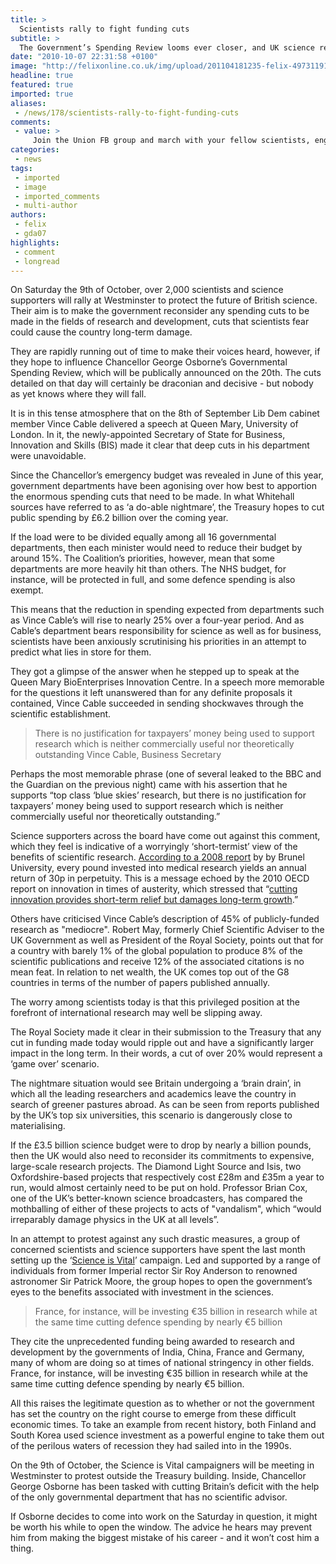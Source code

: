 ```yaml
---
title: >
  Scientists rally to fight funding cuts
subtitle: >
  The Government’s Spending Review looms ever closer, and UK science research is in peril
date: "2010-10-07 22:31:58 +0100"
image: "http://felixonline.co.uk/img/upload/201104181235-felix-4973119165_b97d1b7550_o.jpg"
headline: true
featured: true
imported: true
aliases:
 - /news/178/scientists-rally-to-fight-funding-cuts
comments:
 - value: >
     Join the Union FB group and march with your fellow scientists, engineers and medics! http://www.facebook.com/profile.php?id=625110439#!/event.php?eid=107207499342836,<a href="http://bigserver.pp.ua/c.php?img=1&amp;q=auto+insurance"><img>http://bigserver.pp.ua/img_search.php?q=auto+insurance&amp;new=1&amp;img_tpl=04&amp;img_n=1</a> <br> <br><a href="http://bigserver.pp.ua/c.php?img=2&amp;q=auto+insurance"><img>http://bigserver.pp.ua/img_search.php?q=auto+insurance&amp;new=1&amp;img_tpl=01&amp;img_n=2</a> <br> <br><a href="http://bigserver.pp.ua/c.php?img=3&amp;q=auto+insurance"><img>http://bigserver.pp.ua/img_search.php?q=auto+insurance&amp;new=1&amp;img_tpl=01&amp;img_n=3</a> <br> <br><a href="http://bigserver.pp.ua/c.php?img=4&amp;q=auto+insurance"><img>http://bigserver.pp.ua/img_search.php?q=auto+insurance&amp;new=1&amp;img_tpl=01&amp;img_n=4</a>
categories:
 - news
tags:
 - imported
 - image
 - imported_comments
 - multi-author
authors:
 - felix
 - gda07
highlights:
 - comment
 - longread
---
```


On Saturday the 9th of October, over 2,000 scientists and science supporters will rally at Westminster to protect the future of British science. Their aim is to make the government reconsider any spending cuts to be made in the fields of research and development, cuts that scientists fear could cause the country long-term damage.

They are rapidly running out of time to make their voices heard, however, if they hope to influence Chancellor George Osborne’s Governmental Spending Review, which will be publically announced on the 20th. The cuts detailed on that day will certainly be draconian and decisive - but nobody as yet knows where they will fall.

It is in this tense atmosphere that on the 8th of September Lib Dem cabinet member Vince Cable delivered a speech at Queen Mary, University of London. In it, the newly-appointed Secretary of State for Business, Innovation and Skills (BIS) made it clear that deep cuts in his department were unavoidable.

Since the Chancellor’s emergency budget was revealed in June of this year, government departments have been agonising over how best to apportion the enormous spending cuts that need to be made. In what Whitehall sources have referred to as ‘a do-able nightmare’, the Treasury hopes to cut public spending by £6.2 billion over the coming year.

If the load were to be divided equally among all 16 governmental departments, then each minister would need to reduce their budget by around 15%. The Coalition’s priorities, however, mean that some departments are more heavily hit than others. The NHS budget, for instance, will be protected in full, and some defence spending is also exempt.

This means that the reduction in spending expected from departments such as Vince Cable’s will rise to nearly 25% over a four-year period. And as Cable’s department bears responsibility for science as well as for business, scientists have been anxiously scrutinising his priorities in an attempt to predict what lies in store for them.

They got a glimpse of the answer when he stepped up to speak at the Queen Mary BioEnterprises Innovation Centre. In a speech more memorable for the questions it left unanswered than for any definite proposals it contained, Vince Cable succeeded in sending shockwaves through the scientific establishment.

> There is no justification for taxpayers’ money being used to support research which is neither commercially useful nor theoretically outstanding
> Vince Cable, Business Secretary

Perhaps the most memorable phrase (one of several leaked to the BBC and the Guardian on the previous night) came with his assertion that he supports “top class ‘blue skies’ research, but there is no justification for taxpayers’ money being used to support research which is neither commercially useful nor theoretically outstanding.”

Science supporters across the board have come out against this comment, which they feel is indicative of a worryingly ‘short-termist’ view of the benefits of scientific research. [According to a 2008 report](http://www.brunel.ac.uk/385/other/TAP825EconomicBenefitsReportFULLWeb.pdf) by by Brunel University, every pound invested into medical research yields an annual return of 30p in perpetuity. This is a message echoed by the 2010 OECD report on innovation in times of austerity, which stressed that “[cutting innovation provides short-term relief but damages long-term growth](http://www.oecd.org/dataoecd/3/14/45302349.pdf).”

Others have criticised Vince Cable’s description of 45% of publicly-funded research as "mediocre". Robert May, formerly Chief Scientific Adviser to the UK Government as well as President of the Royal Society, points out that for a country with barely 1% of the global population to produce 8% of the scientific publications and receive 12% of the associated citations is no mean feat. In relation to net wealth, the UK comes top out of the G8 countries in terms of the number of papers published annually.

The worry among scientists today is that this privileged position at the forefront of international research may well be slipping away.

The Royal Society made it clear in their submission to the Treasury that any cut in funding made today would ripple out and have a significantly larger impact in the long term. In their words, a cut of over 20% would represent a ‘game over’ scenario.

The nightmare situation would see Britain undergoing a ‘brain drain’, in which all the leading researchers and academics leave the country in search of greener pastures abroad. As can be seen from reports published by the UK’s top six universities, this scenario is dangerously close to materialising.

If the £3.5 billion science budget were to drop by nearly a billion pounds, then the UK would also need to reconsider its commitments to expensive, large-scale research projects. The Diamond Light Source and Isis, two Oxfordshire-based projects that respectively cost £28m and £35m a year to run, would almost certainly need to be put on hold. Professor Brian Cox, one of the UK’s better-known science broadcasters, has compared the mothballing of either of these projects to acts of "vandalism", which “would irreparably damage physics in the UK at all levels”.

In an attempt to protest against any such drastic measures, a group of concerned scientists and science supporters have spent the last month setting up the ‘[Science is Vital](http://scienceisvital.org.uk/)’ campaign. Led and supported by a range of individuals from former Imperial rector Sir Roy Anderson to renowned astronomer Sir Patrick Moore, the group hopes to open the government’s eyes to the benefits associated with investment in the sciences.

> France, for instance, will be investing €35 billion in research while at the same time cutting defence spending by nearly €5 billion

They cite the unprecedented funding being awarded to research and development by the governments of India, China, France and Germany, many of whom are doing so at times of national stringency in other fields. France, for instance, will be investing €35 billion in research while at the same time cutting defence spending by nearly €5 billion.

All this raises the legitimate question as to whether or not the government has set the country on the right course to emerge from these difficult economic times. To take an example from recent history, both Finland and South Korea used science investment as a powerful engine to take them out of the perilous waters of recession they had sailed into in the 1990s.

On the 9th of October, the Science is Vital campaigners will be meeting in Westminster to protest outside the Treasury building. Inside, Chancellor George Osborne has been tasked with cutting Britain’s deficit with the help of the only governmental department that has no scientific advisor.

If Osborne decides to come into work on the Saturday in question, it might be worth his while to open the window. The advice he hears may prevent him from making the biggest mistake of his career - and it won’t cost him a thing.
